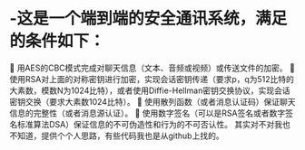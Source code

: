 # -这是一个端到端的安全通讯系统，满足的条件如下：
	用AES的CBC模式完成对聊天信息（文本、音频或视频）或传送文件的加密。
	使用RSA对上面的对称密钥进行加密，实现会话密钥传递（要求p，q为512比特的大素数，模数N为1024比特），或者使用Diffie-Hellman密钥交换协议，实现会话密钥交换（要求大素数1024比特）。
	使用散列函数（或者消息认证码）保证聊天信息的完整性（或者消息源认证）。
	使用数字签名（可以是RSA签名或者数字签名标准算法DSA）保证信息的不可伪造性和行为的不可否认性。
其实对不对我也不知道，提供个个人思路，有些代码我也是从github上找的。
